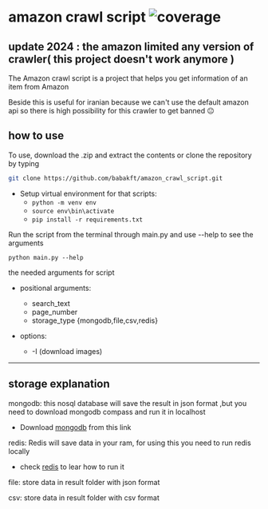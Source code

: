 # amazon crawl script ![coverage](https://img.shields.io/badge/coverage-89%25-green)



## update 2024 : the amazon limited any version of crawler( this project doesn't work anymore ) 

The Amazon crawl script is a project that helps you get information of an item from Amazon

Beside this is useful for iranian because we can't use the default amazon api 
so there is high possibility for this crawler to get banned  :neutral_face:
 
## how to use

To use, download the .zip and extract the contents or clone the repository by typing

```bash
git clone https://github.com/babakft/amazon_crawl_script.git
```

- Setup virtual environment for that scripts:
    - `python -m venv env`
    - `source env\bin\activate`
    - `pip install -r requirements.txt`

Run the script from the terminal through main.py and use --help to see the arguments

`python main.py --help`

the needed arguments for script

- positional arguments:
    - search_text
    - page_number
    - storage_type {mongodb,file,csv,redis}

- options:
    - -I (download images)

---

## storage explanation

mongodb: this nosql database will save the result in json format ,but you need to download mongodb compass and run it in
localhost

* Download [mongodb](https://www.mongodb.com/products/compass) from this link

redis: Redis will save data in your ram, for using this you need to run redis locally  

* check [redis](https://redis.io/docs/getting-started) to lear how to run it 

file: store data in result folder with json format

csv: store data in result folder with csv format

